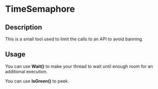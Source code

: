 # TimeSemaphore

## Description
This is a small tool used to limit the calls to an API to avoid banning.

## Usage

You can use **Wait()** to make your thread to wait until enough room for an additional execution.

You can use **IsGreen()** to peek.